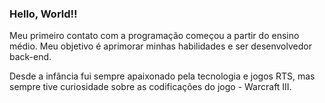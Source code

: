 <div>
<h3> Hello, World!! </h3>
<p> Meu primeiro contato com a programação começou a partir do ensino médio. Meu objetivo é aprimorar minhas habilidades e ser desenvolvedor back-end. </p>
<p> Desde a infância fui sempre apaixonado pela tecnologia e jogos RTS, mas sempre tive curiosidade sobre as codificações do jogo - Warcraft III. </p>
</div>
